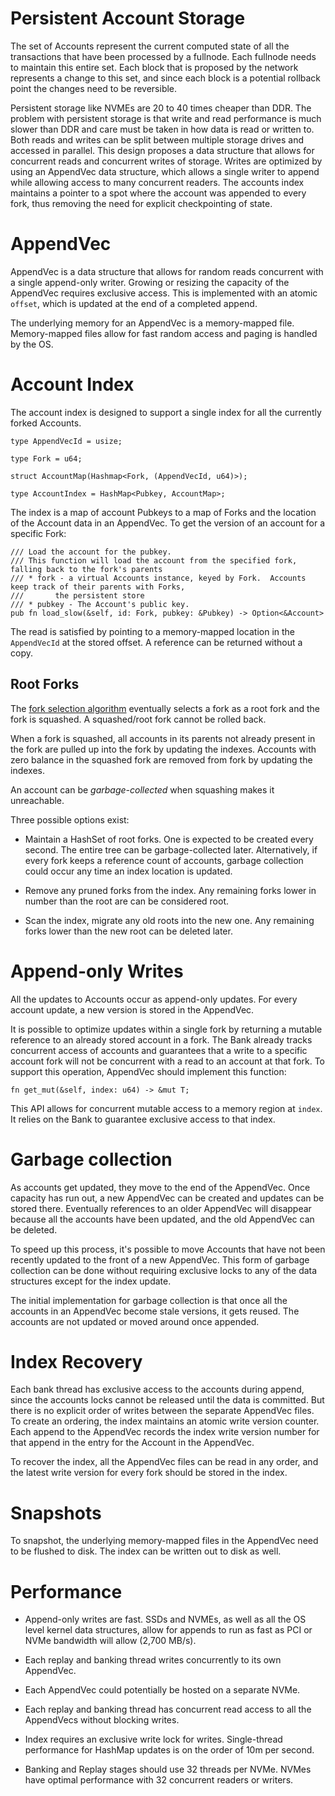 # Persistent Account Storage

The set of Accounts represent the current computed state of all the transactions
that have been processed by a fullnode.  Each fullnode needs to maintain this
entire set.  Each block that is proposed by the network represents a change to
this set, and since each block is a potential rollback point the changes need to
be reversible.

Persistent storage like NVMEs are 20 to 40 times cheaper than DDR.  The problem
with persistent storage is that write and read performance is much slower than
DDR and care must be taken in how data is read or written to.  Both reads and
writes can be split between multiple storage drives and accessed in parallel.
This design proposes a data structure that allows for concurrent reads and
concurrent writes of storage.   Writes are optimized by using an AppendVec data
structure, which allows a single writer to append while allowing access to many
concurrent readers.  The accounts index maintains a pointer to a spot where the
account was appended to every fork, thus removing the need for explicit
checkpointing of state.

# AppendVec

AppendVec is a data structure that allows for random reads concurrent with a
single append-only writer.  Growing or resizing the capacity of the AppendVec
requires exclusive access.  This is implemented with an atomic `offset`, which
is updated at the end of a completed append.

The underlying memory for an AppendVec is a memory-mapped file.  Memory-mapped
files allow for fast random access and paging is handled by the OS.

# Account Index

The account index is designed to support a single index for all the currently
forked Accounts.

```rust,ignore
type AppendVecId = usize;

type Fork = u64;

struct AccountMap(Hashmap<Fork, (AppendVecId, u64)>);

type AccountIndex = HashMap<Pubkey, AccountMap>;

```

The index is a map of account Pubkeys to a map of Forks and the location of the
Account data in an AppendVec.  To get the version of an account for a specific Fork:

```rust,ignore
/// Load the account for the pubkey.
/// This function will load the account from the specified fork, falling back to the fork's parents
/// * fork - a virtual Accounts instance, keyed by Fork.  Accounts keep track of their parents with Forks,
///       the persistent store
/// * pubkey - The Account's public key.
pub fn load_slow(&self, id: Fork, pubkey: &Pubkey) -> Option<&Account>
```

The read is satisfied by pointing to a memory-mapped location in the
`AppendVecId` at the stored offset.  A reference can be returned without a copy.

## Root Forks

The [fork selection algorithm](fork-selection.md) eventually selects a fork as a
root fork and the fork is squashed.  A squashed/root fork cannot be rolled back.

When a fork is squashed, all accounts in its parents not already present in the
fork are pulled up into the fork by updating the indexes.  Accounts with zero
balance in the squashed fork are removed from fork by updating the indexes.

An account can be *garbage-collected* when squashing makes it unreachable.

Three possible options exist:

* Maintain a HashSet<u64> of root forks.  One is expected to be created every
second.  The entire tree can be garbage-collected later. Alternatively, if
every fork keeps a reference count of accounts, garbage collection could occur
any time an index location is updated.

* Remove any pruned forks from the index.  Any remaining forks lower in number
than the root are can be considered root.

* Scan the index, migrate any old roots into the new one.   Any remaining forks
lower than the new root can be deleted later.

# Append-only Writes

All the updates to Accounts occur as append-only updates.  For every account
update, a new version is stored in the AppendVec.

It is possible to optimize updates within a single fork by returning a mutable
reference to an already stored account in a fork.  The Bank already tracks
concurrent access of accounts and guarantees that a write to a specific account
fork will not be concurrent with a read to an account at that fork. To support
this operation, AppendVec should implement this function:

```rust,ignore
fn get_mut(&self, index: u64) -> &mut T;
```

This API allows for concurrent mutable access to a memory region at `index`.  It
relies on the Bank to guarantee exclusive access to that index.

# Garbage collection

As accounts get updated, they move to the end of the AppendVec.  Once capacity
has run out, a new AppendVec can be created and updates can be stored there.
Eventually references to an older AppendVec will disappear because all the
accounts have been updated, and the old AppendVec can be deleted.

To speed up this process, it's possible to move Accounts that have not been
recently updated to the front of a new AppendVec.  This form of garbage
collection can be done without requiring exclusive locks to any of the data
structures except for the index update.

The initial implementation for garbage collection is that once all the accounts in
an AppendVec become stale versions, it gets reused. The accounts are not updated
or moved around once appended.

# Index Recovery

Each bank thread has exclusive access to the accounts during append, since the
accounts locks cannot be released until the data is committed. But there is no
explicit order of writes between the separate AppendVec files.  To create an
ordering, the index maintains an atomic write version counter.  Each append to
the AppendVec records the index write version number for that append in the
entry for the Account in the AppendVec.

To recover the index, all the AppendVec files can be read in any order, and the
latest write version for every fork should be stored in the index.

# Snapshots

To snapshot, the underlying memory-mapped files in the AppendVec need to be
flushed to disk.  The index can be written out to disk as well.

# Performance

* Append-only writes are fast.  SSDs and NVMEs, as well as all the OS level
kernel data structures, allow for appends to run as fast as PCI or NVMe bandwidth
will allow (2,700 MB/s).

* Each replay and banking thread writes concurrently to its own AppendVec.

* Each AppendVec could potentially be hosted on a separate NVMe.

* Each replay and banking thread has concurrent read access to all the
AppendVecs without blocking writes.

* Index requires an exclusive write lock for writes.  Single-thread performance
for HashMap updates is on the order of 10m per second.

* Banking and Replay stages should use 32 threads per NVMe.  NVMes have
optimal performance with 32 concurrent readers or writers.
